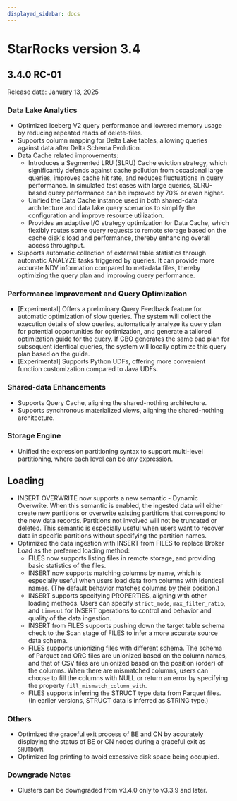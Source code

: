 ```yaml
---
displayed_sidebar: docs
---
```


# StarRocks version 3.4

## 3.4.0 RC-01

Release date: January 13, 2025

### Data Lake Analytics

- Optimized Iceberg V2 query performance and lowered memory usage by reducing repeated reads of delete-files.
- Supports column mapping for Delta Lake tables, allowing queries against data after Delta Schema Evolution.
- Data Cache related improvements:
  - Introduces a Segmented LRU (SLRU) Cache eviction strategy, which significantly defends against cache pollution from occasional large queries, improves cache hit rate, and reduces fluctuations in query performance. In simulated test cases with large queries, SLRU-based query performance can be improved by 70% or even higher. 
  - Unified the Data Cache instance used in both shared-data architecture and data lake query scenarios to simplify the configuration and improve resource utilization.
  - Provides an adaptive I/O strategy optimization for Data Cache, which flexibly routes some query requests to remote storage based on the cache disk's load and performance, thereby enhancing overall access throughput.
- Supports automatic collection of external table statistics through automatic ANALYZE tasks triggered by queries. It can provide more accurate NDV information compared to metadata files, thereby optimizing the query plan and improving query performance.

<!--
- Provides Time Travel query capability for Iceberg, allowing data to be read from a specified BRANCH or TAG by specifying TIMESTAMP or VERSION.
- Supports asynchronous delivery of query fragments for data lake queries. It avoids the restriction that FE must obtain all files to be queried before BE can execute a query, thus allowing FE to fetch query files and BE to execute queries in parallel, and reducing the overall latency of data lake queries involving a large number of files that are not in the cache. Meanwhile, it reduces the memory load on FE due to caching the file list and improves query stability. (Currently, the optimization for Hudi and Delta Lake is implemented, while the optimization for Iceberg is still under development.)
-->

### Performance Improvement and Query Optimization

- [Experimental] Offers a preliminary Query Feedback feature for automatic optimization of slow queries. The system will collect the execution details of slow queries, automatically analyze its query plan for potential opportunities for optimization, and generate a tailored optimization guide for the query. If CBO generates the same bad plan for subsequent identical queries, the system will locally optimize this query plan based on the guide.
- [Experimental] Supports Python UDFs, offering more convenient function customization compared to Java UDFs.

<!--
- [Experimental] Supports Arrow Flight interface for more efficient reading of large data volumes in query results. It also allows BE, instead of FE, to process the returned results, greatly reducing the pressure on FE. It is especially suitable for business scenarios involving big data analysis and processing, and machine learning.
- Enables the pushdown of multi-column OR predicates, allowing queries with multi-column OR conditions (for example, `a = xxx OR b = yyy`) to utilize certain column indexes, thus reducing data read volume and improving query performance.
- Optimized TPC-DS query performance by roughly 20% under the TPC-DS 1TB Iceberg dataset. Optimization methods include table pruning and aggregated column pruning using primary and foreign keys, and aggregation pushdown.
-->

### Shared-data Enhancements

- Supports Query Cache, aligning the shared-nothing architecture.
- Supports synchronous materialized views, aligning the shared-nothing architecture.

### Storage Engine

- Unified the expression partitioning syntax to support multi-level partitioning, where each level can be any expression.

<!--
- [Preview] Supports all native aggregate functions in Aggregate tables. By introducing a generic aggregate function state storage framework, all native aggregate functions supported by StarRocks can be used to define an Aggregate table.
- Supports vector indexes, enabling fast approximate nearest neighbor searches (ANNS) of large-scale, high-dimensional vectors, which are commonly required in deep learning and machine learning scenarios. Currently, StarRocks supports two types of vector indexes: IVFPQ and HNSW.
-->

## Loading

- INSERT OVERWRITE now supports a new semantic - Dynamic Overwrite. When this semantic is enabled, the ingested data will either create new partitions or overwrite existing partitions that correspond to the new data records. Partitions not involved will not be truncated or deleted. This semantic is especially useful when users want to recover data in specific partitions without specifying the partition names.
- Optimized the data ingestion with INSERT from FILES to replace Broker Load as the preferred loading method:
  - FILES now supports listing files in remote storage, and providing basic statistics of the files.
  - INSERT now supports matching columns by name, which is especially useful when users load data from columns with identical names. (The default behavior matches columns by their position.)
  - INSERT supports specifying PROPERTIES, aligning with other loading methods. Users can specify `strict_mode`, `max_filter_ratio`, and `timeout` for INSERT operations to control and behavior and quality of the data ingestion.
  - INSERT from FILES supports pushing down the target table schema check to the Scan stage of FILES to infer a more accurate source data schema.
  - FILES supports unionizing files with different schema. The schema of Parquet and ORC files are unionized based on the column names, and that of CSV files are unionized based on the position (order) of the columns. When there are mismatched columns, users can choose to fill the columns with NULL or return an error by specifying the property `fill_mismatch_column_with`.
  - FILES supports inferring the STRUCT type data from Parquet files. (In earlier versions, STRUCT data is inferred as STRING type.)

<!--
- Supports merging multiple concurrent Stream Load requests into a single transaction and committing data in a batch, thus improving the throughput of real-time data ingestion. It is designed for high-concurrency, small-batch (from KB to tens of MB) real-time loading scenarios. It can reduce the excessive data versions caused by frequent loading operations, resource consumption during Compaction, and IOPS and I/O latency brought by excessive small files.
-->

### Others

- Optimized the graceful exit process of BE and CN by accurately displaying the status of BE or CN nodes during a graceful exit as `SHUTDOWN`.
- Optimized log printing to avoid excessive disk space being occupied.

<!--
- Shared-nothing clusters now support backing up and restoring more objects: logical view, external catalog metadata, and partitions created with expression partitioning and list partitioning strategies.
- [Preview] Supports CheckPoint on Follower FE to avoid excessive memory on Leader FE during CheckPoint, thereby improving the stability of Leader FE.
-->

### Downgrade Notes

- Clusters can be downgraded from v3.4.0 only to v3.3.9 and later.
